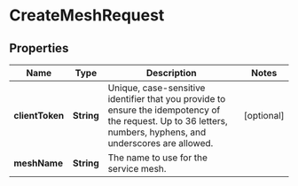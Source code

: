 

# CreateMeshRequest


## Properties

| Name | Type | Description | Notes |
|------------ | ------------- | ------------- | -------------|
|**clientToken** | **String** | Unique, case-sensitive identifier that you provide to ensure the idempotency of the request. Up to 36 letters, numbers, hyphens, and underscores are allowed. |  [optional] |
|**meshName** | **String** | The name to use for the service mesh. |  |



